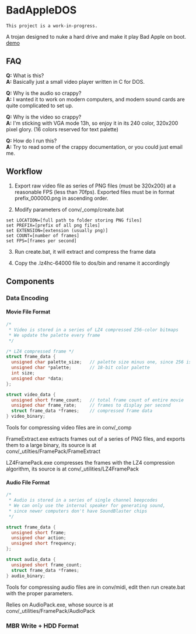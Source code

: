 # BadAppleDOS
`This project is a work-in-progress.`

A trojan designed to nuke a hard drive and make it play Bad Apple on boot.
[demo](https://streamable.com/84inx)

## FAQ
**Q:** What is this?<br>
**A:** Basically just a small video player written in C for DOS.

**Q:** Why is the audio so crappy?<br>
**A:** I wanted it to work on modern computers, and modern sound cards are quite complicated to set up.

**Q:** Why is the video so crappy?<br>
**A:** I'm sticking with VGA mode 13h, so enjoy it in its 240 color, 320x200 pixel glory. (16 colors reserved for text palette)

**Q:** How do I run this?<br>
**A:** Try to read some of the crappy documentation, or you could just email me.

## Workflow
1. Export raw video file as series of PNG files (must be 320x200) at a reasonable FPS (less than 70fps). Exported files must be in format prefix_000000.png in ascending order.

2. Modify parameters of conv/\_comp/create.bat
```
set LOCATION=[full path to folder storing PNG files]
set PREFIX=[prefix of all png files]
set EXTENSION=[extension (usually png)]
set COUNT=[number of frames]
set FPS=[frames per second]
```

3. Run create.bat, it will extract and compress the frame data

4. Copy the .lz4hc-64000 file to dos/bin and rename it accordingly

## Components
### Data Encoding
#### Movie File Format
``` c
/* 
 * Video is stored in a series of LZ4 compressed 256-color bitmaps 
 * We update the palette every frame
 */

/* LZ4 compressed frame */
struct frame_data {
  unsigned char palette_size;   // palette size minus one, since 256 is the limit
  unsigned char *palette;       // 18-bit color palette
  int size;
  unsigned char *data;
};

struct video_data {
  unsigned short frame_count;   // total frame count of entire movie
  unsigned char frame_rate;     // frames to display per second
  struct frame_data *frames;    // compressed frame data
} video_binary;

```

Tools for compressing video files are in conv/\_comp

FrameExtract.exe extracts frames out of a series of PNG files, and exports them to a large binary, its source is at conv/\_utilties/FramePack/FrameExtract

LZ4FramePack.exe compresses the frames with the LZ4 compression algorithm, its source is at conv/\_utilities/LZ4FramePack

#### Audio File Format
``` c
/* 
 * Audio is stored in a series of single channel beepcodes
 * We can only use the internal speaker for generating sound,
 * since newer computers don't have SoundBlaster chips
 */

struct frame_data {
  unsigned short frame;
  unsigned char action;
  unsigned short frequency;
};

struct audio_data {
  unsigned short frame_count;
  struct frame_data *frames;
} audio_binary;

```

Tools for compressing audio files are in conv/midi, edit then run create.bat with the proper parameters.

Relies on AudioPack.exe, whose source is at conv/\_utilities/FramePack/AudioPack

### MBR Write + HDD Format
